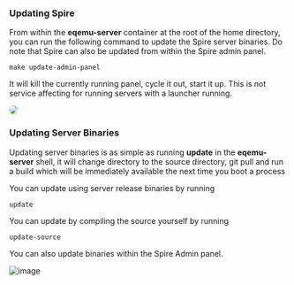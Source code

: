 ### Updating Spire

From within the **eqemu-server** container at the root of the home directory, you can run the following command to update the Spire server binaries. Do note that Spire can also be updated from within the Spire admin panel.

```
make update-admin-panel
```

It will kill the currently running panel, cycle it out, start it up. This is not service affecting for running servers with a launcher running.

<img src="https://github.com/Akkadius/spire/assets/3319450/b0576ea5-0ce4-4062-a456-768985faca4b" style="border-radius: 10px">

### Updating Server Binaries

Updating server binaries is as simple as running **update** in the **eqemu-server** shell, it will change directory to the source directory, git pull and run a build which will be immediately available the next time you boot a process

You can update using server release binaries by running

```
update
```

You can update by compiling the source yourself by running

```
update-source
```

You can also update binaries within the Spire Admin panel. 

![image](https://github.com/Akkadius/akk-stack/assets/3319450/69b54e00-ede1-4c05-af72-3a2c50a592ca)